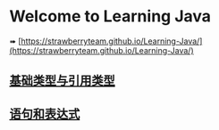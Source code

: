 # Welcome to Learning Java

➠ [https://strawberryteam.github.io/Learning-Java/](https://strawberryteam.github.io/Learning-Java/)

## [基础类型与引用类型](/pages/类型)

## [语句和表达式](/pages/语句)